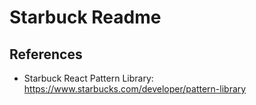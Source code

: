 # Starbuck Readme

## References

- Starbuck React Pattern Library: https://www.starbucks.com/developer/pattern-library